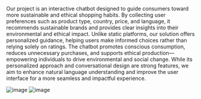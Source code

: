 Our project is an interactive chatbot designed to guide consumers toward more sustainable and ethical shopping habits. By collecting user preferences such as product type, country, price, and language, it recommends sustainable brands and provides clear insights into their environmental and ethical impact. Unlike static platforms, our solution offers personalized guidance, helping users make informed choices rather than relying solely on ratings. The chatbot promotes conscious consumption, reduces unnecessary purchases, and supports ethical production—empowering individuals to drive environmental and social change. While its personalized approach and conversational design are strong features, we aim to enhance natural language understanding and improve the user interface for a more seamless and impactful experience.

![image](https://github.com/user-attachments/assets/dc00b77e-6882-4e07-9792-59fedaaf4a22)
![image](https://github.com/user-attachments/assets/bed529c9-a0ed-4f74-9c33-f48b0368011f)
